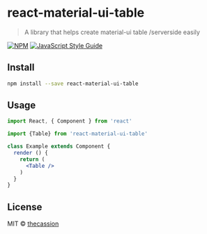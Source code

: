 # react-material-ui-table

> A library that helps create material-ui table /serverside easily

[![NPM](https://img.shields.io/npm/v/react-material-ui-table.svg)](https://www.npmjs.com/package/react-material-ui-table) [![JavaScript Style Guide](https://img.shields.io/badge/code_style-standard-brightgreen.svg)](https://standardjs.com)

## Install

```bash
npm install --save react-material-ui-table
```

## Usage

```jsx
import React, { Component } from 'react'

import {Table} from 'react-material-ui-table'

class Example extends Component {
  render () {
    return (
      <Table />
    )
  }
}
```

## License

MIT © [thecassion](https://github.com/thecassion)
